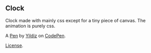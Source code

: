 Clock
-----
Clock made with mainly css except for a tiny piece of canvas.
The animation is purely css.

A [Pen](https://codepen.io/yyildiz/pen/vXLVjB) by [Yildiz](https://codepen.io/yyildiz) on [CodePen](https://codepen.io).

[License](https://codepen.io/yyildiz/pen/vXLVjB/license).